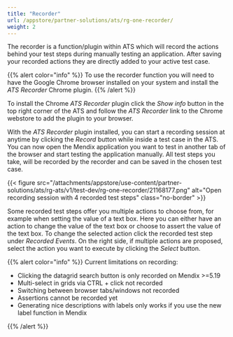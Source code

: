 ```yaml
---
title: "Recorder"
url: /appstore/partner-solutions/ats/rg-one-recorder/
weight: 2
---
```


The recorder is a function/plugin within ATS which will record the actions behind your test steps during manually testing an application. After saving your recorded actions they are directly added to your active test case.

{{% alert color="info" %}}
To use the recorder function you will need to have the Google Chrome browser installed on your system and install the *ATS Recorder* Chrome plugin.
{{% /alert %}}

To install the Chrome *ATS Recorder* plugin click the *Show info* button in the top right corner of the ATS and follow the *ATS Recorder* link to the Chrome webstore to add the plugin to your browser.

With the *ATS Recorder* plugin installed, you can start a recording session at anytime by clicking the *Record* button while inside a test case in the ATS. You can now open the Mendix application you want to test in another tab of the browser and start testing the application manually. All test steps you take, will be recorded by the recorder and can be saved in the chosen test case.

{{< figure src="/attachments/appstore/use-content/partner-solutions/ats/rg-ats/v1/test-dev/rg-one-recorder/21168177.png" alt="Open recording session with 4 recorded test steps" class="no-border" >}}

Some recorded test steps offer you multiple actions to choose from, for example when setting the value of a text box. Here you can either have an action to change the value of the text box or choose to assert the value of the text box. To change the selected action click the recorded test step under *Recorded Events*. On the right side, if multiple actions are proposed, select the action you want to execute by clicking the *Select* button.

{{% alert color="info" %}}
Current limitations on recording:

* Clicking the datagrid search button is only recorded on Mendix >=5.19
* Multi-select in grids via CTRL + click not recorded
* Switching between browser tabs/windows not recorded
* Assertions cannot be recorded yet
* Generating nice descriptions with labels only works if you use the new label function in Mendix

{{% /alert %}}
